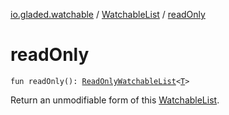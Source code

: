 [io.gladed.watchable](../index.md) / [WatchableList](index.md) / [readOnly](./read-only.md)

# readOnly

`fun readOnly(): `[`ReadOnlyWatchableList`](../-read-only-watchable-list/index.md)`<`[`T`](index.md#T)`>`

Return an unmodifiable form of this [WatchableList](index.md).


